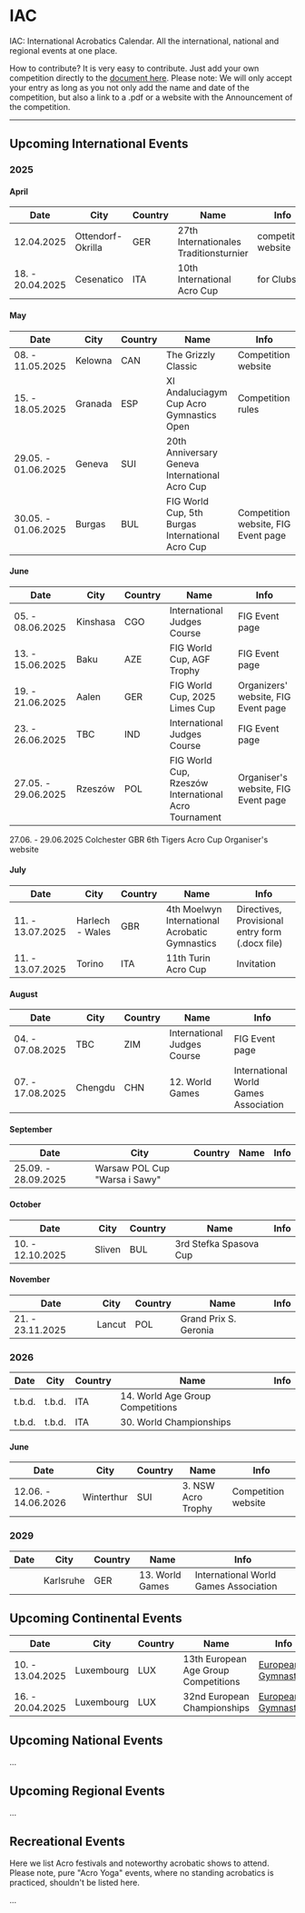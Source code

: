 # IAC

IAC: International Acrobatics Calendar. All the international, national and regional events at one place. 

How to contribute? It is very easy to contribute. Just add your own competition directly to the [document here]( https://github.com/floshin/acrolib/new/main). Please note: We will only accept your entry as long as you not only add the name and date of the competition, but also a link to a .pdf or a website with the Announcement of the competition. 

---

## Upcoming International Events


### 2025

#### April

| Date | City | Country | Name | Info |
| ---- | ---- | ------- | ---- | ---- |
| 12.04.2025 | Ottendorf-Okrilla | GER | 27th Internationales Traditionsturnier	| competition website |
| 18. - 20.04.2025 | Cesenatico	| ITA | 10th International Acro Cup | for Clubs	| 


#### May 

| Date | City | Country | Name | Info |
| ---- | ---- | ------- | ---- | ---- |
| 08. - 11.05.2025 | Kelowna | CAN | The Grizzly Classic | Competition website |
| 15. - 18.05.2025 | Granada | ESP | XI Andaluciagym Cup Acro Gymnastics Open	| Competition rules |
| 29.05. - 01.06.2025 | Geneva | SUI | 20th Anniversary Geneva International Acro Cup	| |
| 30.05. - 01.06.2025 |	Burgas | BUL | FIG World Cup, 5th Burgas International Acro Cup	| Competition website, FIG Event page |


#### June 

| Date | City | Country | Name | Info |
| ---- | ---- | ------- | ---- | ---- |
| 05. - 08.06.2025 | Kinshasa | CGO	| International Judges Course |	FIG Event page |
| 13. - 15.06.2025 | Baku | AZE | FIG World Cup, AGF Trophy | FIG Event page |
| 19. - 21.06.2025 | Aalen | GER | FIG World Cup, 2025 Limes Cup | Organizers' website, FIG Event page |
| 23. - 26.06.2025 | TBC | IND | International Judges Course | FIG Event page |
| 27.05. - 29.06.2025	| Rzeszów	| POL	| FIG World Cup, Rzeszów International Acro Tournament | Organiser's website, FIG Event page |
27.06. - 29.06.2025	Colchester	GBR	6th Tigers Acro Cup	Organiser's website


#### July 

| Date | City | Country | Name | Info |
| ---- | ---- | ------- | ---- | ---- |
| 11. - 13.07.2025 |	Harlech - Wales	| GBR	| 4th Moelwyn International Acrobatic Gymnastics |	Directives, Provisional entry form (.docx file) | 
| 11. - 13.07.2025	| Torino	| ITA	| 11th Turin Acro Cup	| Invitation |


#### August

| Date | City | Country | Name | Info |
| ---- | ---- | ------- | ---- | ---- |
| 04. - 07.08.2025 |	TBC |	ZIM	| International Judges Course |	FIG Event page |
| 07. - 17.08.2025	| Chengdu |	CHN	| 12. World Games |	International World Games Association |


#### September 

| Date | City | Country | Name | Info |
| ---- | ---- | ------- | ---- | ---- |
| 25.09. - 28.09.2025	| Warsaw	POL	Cup "Warsa i Sawy"	| |  


#### October

| Date | City | Country | Name | Info |
| ---- | ---- | ------- | ---- | ---- |
| 10. - 12.10.2025	| Sliven |	BUL	| 3rd Stefka Spasova Cup	| |


#### November

| Date | City | Country | Name | Info |
| ---- | ---- | ------- | ---- | ---- |
| 21. - 23.11.2025 |	Lancut	| POL |	Grand Prix S. Geronia	| | 
 

### 2026

| Date | City | Country | Name | Info |
| ---- | ---- | ------- | ---- | ---- |
| t.b.d.	| t.b.d. |	ITA |	14. World Age Group Competitions	| | 
| t.b.d.	| t.b.d.	| ITA	| 30. World Championships	| |


#### June

| Date | City | Country | Name | Info |
| ---- | ---- | ------- | ---- | ---- |
| 12.06. - 14.06.2026	| Winterthur	| SUI	| 3. NSW Acro Trophy |	Competition website |

 
### 2029

| Date | City | Country | Name | Info |
| ---- | ---- | ------- | ---- | ---- |
|      | Karlsruhe |	GER |	13. World Games |	International World Games Association |


## Upcoming Continental Events 

| Date | City | Country | Name | Info |
| ---- | ---- | ------- | ---- | ---- |
| 10. - 13.04.2025 | Luxembourg |	LUX | 13th European Age Group Competitions | [European Gymnastics](https://www.europeangymnastics.com/) |
| 16. - 20.04.2025 | Luxembourg	| LUX	| 32nd European Championships | [European Gymnastics](https://www.europeangymnastics.com/) |


## Upcoming National Events

...


## Upcoming Regional Events

...


## Recreational Events

Here we list Acro festivals and noteworthy acrobatic shows to attend. Please note, pure "Acro Yoga" events, where no standing acrobatics is practiced, shouldn't be listed here. 

...
